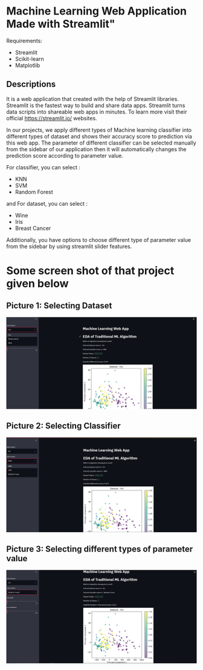 # Machine Learning Web Application Made with Streamlit" 

Requirements:
*  Streamlit
*  Scikit-learn
*   Matplotlib

## Descriptions
It is a web application that created with the help of Streamlit libraries. Streamlit is the fastest way to build
and share data apps. Streamlit turns data scripts into shareable web apps in minutes. To learn more visit their
official https://streamlit.io/   websites.

In our projects, we apply different types of Machine learning classifier into different types of dataset and 
shows their accuracy score to prediction via this web app. The parameter of different classifier can be selected manually from the 
sidebar of our application then it will automatically changes the prediction score according to parameter value.

For classifier, you can select :
*  KNN
*  SVM
*  Random Forest 

and For dataset, you can select :
*   Wine
*   Iris
*   Breast Cancer

Additionally, you have options to choose different type of parameter value from the sidebar by using streamlit slider features.

# Some screen shot of that project given below
## Picture 1: Selecting Dataset
![GitHub Logo](res/image_1.png)


## Picture 2: Selecting Classifier
![GitHub Logo](res/image_2.png)


## Picture 3: Selecting different types of parameter value
![GitHub Logo](res/image_3.png)
